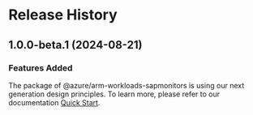 # Release History
    
## 1.0.0-beta.1 (2024-08-21)

### Features Added

The package of @azure/arm-workloads-sapmonitors is using our next generation design principles. To learn more, please refer to our documentation [Quick Start](https://aka.ms/azsdk/js/mgmt/quickstart).
